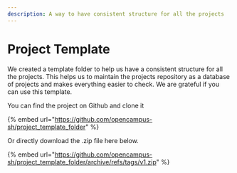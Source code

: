 ```yaml
---
description: A way to have consistent structure for all the projects
---
```


# Project Template

We created a template folder to help us have a consistent structure for all the projects. This helps us to maintain the projects repository as a database of projects and makes everything easier to check. We are grateful if you can use this template.&#x20;

You can find the project on Github and clone it

{% embed url="https://github.com/opencampus-sh/project_template_folder" %}

Or directly download the .zip file here below.

{% embed url="https://github.com/opencampus-sh/project_template_folder/archive/refs/tags/v1.zip" %}

